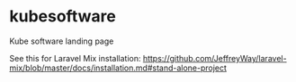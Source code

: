 # kubesoftware
Kube software landing page

See this for Laravel Mix installation: https://github.com/JeffreyWay/laravel-mix/blob/master/docs/installation.md#stand-alone-project

